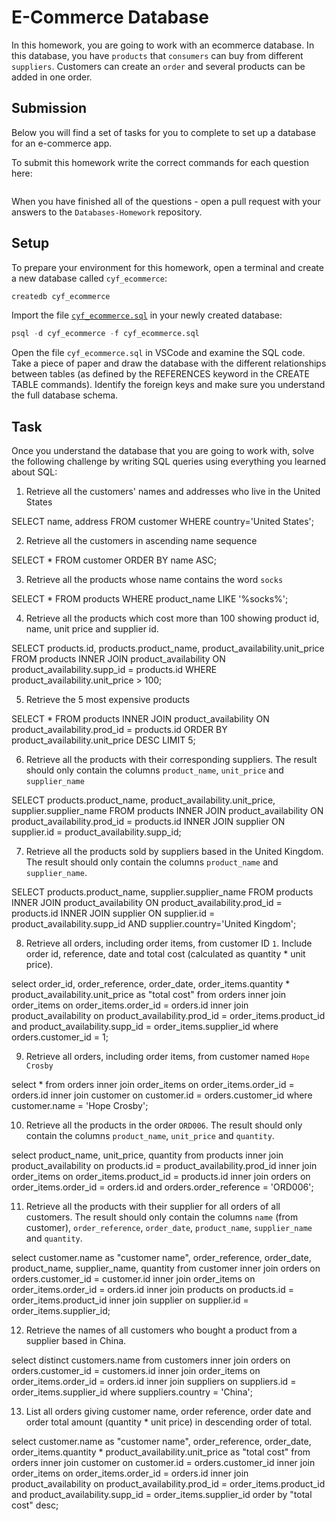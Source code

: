 # E-Commerce Database

In this homework, you are going to work with an ecommerce database. In this database, you have `products` that `consumers` can buy from different `suppliers`. Customers can create an `order` and several products can be added in one order.

## Submission

Below you will find a set of tasks for you to complete to set up a database for an e-commerce app.

To submit this homework write the correct commands for each question here:
```sql


```

When you have finished all of the questions - open a pull request with your answers to the `Databases-Homework` repository.

## Setup

To prepare your environment for this homework, open a terminal and create a new database called `cyf_ecommerce`:

```sql
createdb cyf_ecommerce
```

Import the file [`cyf_ecommerce.sql`](./cyf_ecommerce.sql) in your newly created database:

```sql
psql -d cyf_ecommerce -f cyf_ecommerce.sql
```

Open the file `cyf_ecommerce.sql` in VSCode and examine the SQL code. Take a piece of paper and draw the database with the different relationships between tables (as defined by the REFERENCES keyword in the CREATE TABLE commands). Identify the foreign keys and make sure you understand the full database schema.

## Task

Once you understand the database that you are going to work with, solve the following challenge by writing SQL queries using everything you learned about SQL:

1. Retrieve all the customers' names and addresses who live in the United States

SELECT name, address FROM customer WHERE country='United States';

2. Retrieve all the customers in ascending name sequence

SELECT * FROM customer ORDER BY name ASC;

3. Retrieve all the products whose name contains the word `socks`

SELECT * FROM products WHERE product_name LIKE '%socks%';

4. Retrieve all the products which cost more than 100 showing product id, name, unit price and supplier id.

SELECT products.id, products.product_name, product_availability.unit_price FROM products
INNER JOIN product_availability ON product_availability.supp_id = products.id
WHERE product_availability.unit_price > 100;

5. Retrieve the 5 most expensive products

SELECT * FROM products
INNER JOIN product_availability ON product_availability.prod_id = products.id
ORDER BY product_availability.unit_price DESC
LIMIT 5;

6. Retrieve all the products with their corresponding suppliers. The result should 
only contain the columns `product_name`, `unit_price` and `supplier_name`

 SELECT products.product_name, product_availability.unit_price, supplier.supplier_name FROM products
 INNER JOIN product_availability ON product_availability.prod_id = products.id
 INNER JOIN supplier ON supplier.id = product_availability.supp_id;

7. Retrieve all the products sold by suppliers based in the United Kingdom. The result should only contain the columns `product_name` and `supplier_name`.

SELECT products.product_name, supplier.supplier_name FROM products
INNER JOIN product_availability ON product_availability.prod_id = products.id
INNER JOIN supplier ON supplier.id = product_availability.supp_id AND supplier.country='United Kingdom';

8. Retrieve all orders, including order items, from customer ID `1`. Include order id, reference, date and total cost (calculated as quantity * unit price).

select order_id, order_reference, order_date, order_items.quantity * product_availability.unit_price as "total cost" 
from orders
inner join order_items on order_items.order_id = orders.id
inner join product_availability on product_availability.prod_id = order_items.product_id and product_availability.supp_id = order_items.supplier_id
where orders.customer_id = 1;

9. Retrieve all orders, including order items, from customer named `Hope Crosby`

select * 
from orders
inner join order_items on order_items.order_id = orders.id
inner join customer on customer.id = orders.customer_id
where customer.name = 'Hope Crosby';

10. Retrieve all the products in the order `ORD006`. The result should only contain the columns `product_name`, `unit_price` and `quantity`.

select product_name, unit_price, quantity 
from products 
inner join product_availability on products.id = product_availability.prod_id 
inner join order_items on order_items.product_id = products.id 
inner join orders on order_items.order_id = orders.id and orders.order_reference = 'ORD006';

11. Retrieve all the products with their supplier for all orders of all customers. The result should only contain the columns `name` (from customer), `order_reference`, `order_date`, `product_name`, `supplier_name` and `quantity`.

select customer.name as "customer name", order_reference, order_date, product_name, supplier_name, quantity 
from customer 
inner join orders on orders.customer_id = customer.id
inner join order_items on order_items.order_id = orders.id 
inner join products on products.id = order_items.product_id
inner join supplier on supplier.id = order_items.supplier_id;

12. Retrieve the names of all customers who bought a product from a supplier based in China.

select distinct customers.name
from customers 
inner join orders on orders.customer_id = customers.id
inner join order_items on order_items.order_id = orders.id 
inner join suppliers on suppliers.id = order_items.supplier_id where suppliers.country = 'China';

13. List all orders giving customer name, order reference, order date and order total amount (quantity * unit price) in descending order of total.

select customer.name as "customer name", order_reference, order_date, order_items.quantity * product_availability.unit_price as "total cost" 
from orders
inner join customer on customer.id = orders.customer_id
inner join order_items on order_items.order_id = orders.id
inner join product_availability on product_availability.prod_id = order_items.product_id and product_availability.supp_id = order_items.supplier_id order by "total cost" desc;


